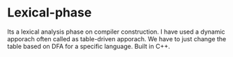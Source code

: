 # Lexical-phase
Its a lexical analysis phase on compiler construction. I have used a dynamic apporach often called as table-driven apporach. We have to just change the table based on DFA  for a specific language. Built in  C++.
